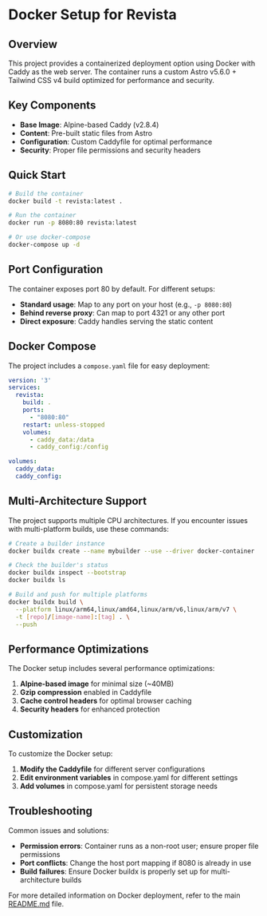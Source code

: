 # Docker Setup for Revista

## Overview

This project provides a containerized deployment option using Docker with Caddy as the web server. The container runs a custom Astro v5.6.0 + Tailwind CSS v4 build optimized for performance and security.

## Key Components

- **Base Image**: Alpine-based Caddy (v2.8.4)
- **Content**: Pre-built static files from Astro
- **Configuration**: Custom Caddyfile for optimal performance
- **Security**: Proper file permissions and security headers

## Quick Start

```bash
# Build the container
docker build -t revista:latest .

# Run the container
docker run -p 8080:80 revista:latest

# Or use docker-compose
docker-compose up -d
```

## Port Configuration

The container exposes port 80 by default. For different setups:

- **Standard usage**: Map to any port on your host (e.g., `-p 8080:80`)
- **Behind reverse proxy**: Can map to port 4321 or any other port
- **Direct exposure**: Caddy handles serving the static content

## Docker Compose

The project includes a `compose.yaml` file for easy deployment:

```yaml
version: '3'
services:
  revista:
    build: .
    ports:
      - "8080:80"
    restart: unless-stopped
    volumes:
      - caddy_data:/data
      - caddy_config:/config

volumes:
  caddy_data:
  caddy_config:
```

## Multi-Architecture Support

The project supports multiple CPU architectures. If you encounter issues with multi-platform builds, use these commands:

```bash
# Create a builder instance
docker buildx create --name mybuilder --use --driver docker-container

# Check the builder's status
docker buildx inspect --bootstrap
docker buildx ls

# Build and push for multiple platforms
docker buildx build \
  --platform linux/arm64,linux/amd64,linux/arm/v6,linux/arm/v7 \
  -t [repo]/[image-name]:[tag] . \
  --push
```

## Performance Optimizations

The Docker setup includes several performance optimizations:

1. **Alpine-based image** for minimal size (~40MB)
2. **Gzip compression** enabled in Caddyfile
3. **Cache control headers** for optimal browser caching
4. **Security headers** for enhanced protection

## Customization

To customize the Docker setup:

1. **Modify the Caddyfile** for different server configurations
2. **Edit environment variables** in compose.yaml for different settings
3. **Add volumes** in compose.yaml for persistent storage needs

## Troubleshooting

Common issues and solutions:

- **Permission errors**: Container runs as a non-root user; ensure proper file permissions
- **Port conflicts**: Change the host port mapping if 8080 is already in use
- **Build failures**: Ensure Docker buildx is properly set up for multi-architecture builds

For more detailed information on Docker deployment, refer to the main [README.md](README.md#docker-setup) file.
